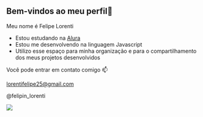 ## Bem-vindos ao meu perfil👋
Meu nome é Felipe Lorenti

- Estou estudando na [Alura](https://www.alura.com.br)
- Estou me desenvolvendo na linguagem Javascript
- Utilizo esse espaço para minha organização e para o compartilhamento dos meus projetos desenvolvidos

Você pode entrar em contato comigo 📫

lorentifelipe25@gmail.com

@felipin_lorenti

![](https://tenor.com/b0xgl.gif)
